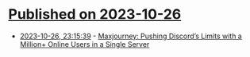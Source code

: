 # [Published on 2023-10-26](index.md)

* [2023-10-26, 23:15:39](https://lobste.rs/s/gv2sfa/maxjourney_pushing_discord_s_limits_with) - [Maxjourney: Pushing Discord’s Limits with a Million+ Online Users in a Single Server](https://discord.com/blog/maxjourney-pushing-discords-limits-with-a-million-plus-online-users-in-a-single-server)

